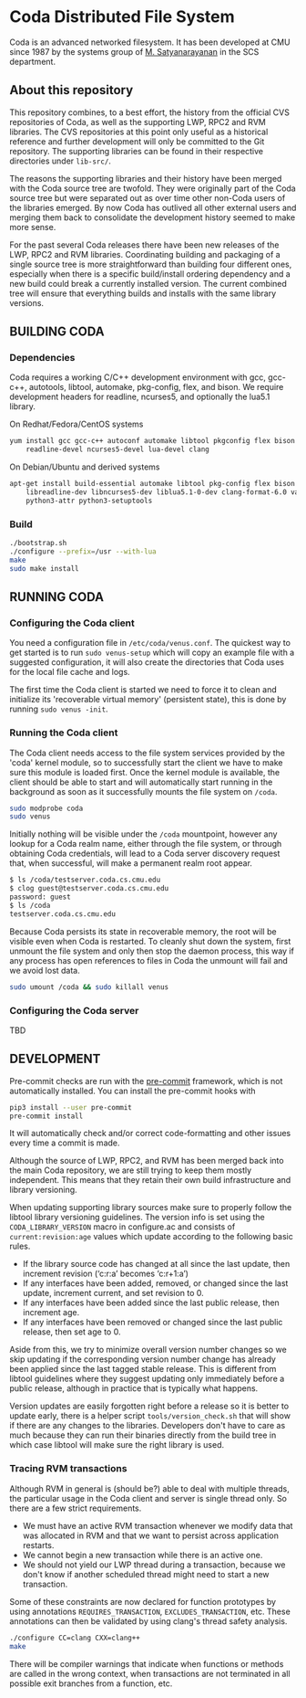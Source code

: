 # Coda Distributed File System

Coda is an advanced networked filesystem. It has been developed at CMU since
1987 by the systems group of [M. Satyanarayanan](http://www.cs.cmu.edu/~satya)
in the SCS department.

## About this repository

This repository combines, to a best effort, the history from the official CVS
repositories of Coda, as well as the supporting LWP, RPC2 and RVM libraries.
The CVS repositories at this point only useful as a historical reference and
further development will only be committed to the Git repository. The
supporting libraries can be found in their respective directories under
`lib-src/`.

The reasons the supporting libraries and their history have been merged with the
Coda source tree are twofold. They were originally part of the Coda source
tree but were separated out as over time other non-Coda users of the libraries
emerged. By now Coda has outlived all other external users and merging them
back to consolidate the development history seemed to make more sense.

For the past several Coda releases there have been new releases of the LWP,
RPC2 and RVM libraries. Coordinating building and packaging of a single source
tree is more straightforward than building four different ones, especially when
there is a specific build/install ordering dependency and a new build could
break a currently installed version. The current combined tree will ensure that
everything builds and installs with the same library versions.

## BUILDING CODA

### Dependencies

Coda requires a working C/C++ development environment with gcc, gcc-c++,
autotools, libtool, automake, pkg-config, flex, and bison. We require
development headers for readline, ncurses5, and optionally the lua5.1
library.

On Redhat/Fedora/CentOS systems

```sh
yum install gcc gcc-c++ autoconf automake libtool pkgconfig flex bison \
    readline-devel ncurses5-devel lua-devel clang
```

On Debian/Ubuntu and derived systems

```sh
apt-get install build-essential automake libtool pkg-config flex bison \
    libreadline-dev libncurses5-dev liblua5.1-0-dev clang-format-6.0 valgrind \
    python3-attr python3-setuptools
```

### Build

```sh
./bootstrap.sh
./configure --prefix=/usr --with-lua
make
sudo make install
```

## RUNNING CODA

### Configuring the Coda client

You need a configuration file in `/etc/coda/venus.conf`. The quickest way to
get started is to run `sudo venus-setup` which will copy an example file with a
suggested configuration, it will also create the directories that Coda uses for
the local file cache and logs.

The first time the Coda client is started we need to force it to clean and
initialize its 'recoverable virtual memory' (persistent state), this is done by
running `sudo venus -init`.

### Running the Coda client

The Coda client needs access to the file system services provided by the 'coda'
kernel module, so to successfully start the client we have to make sure this
module is loaded first. Once the kernel module is available, the client should
be able to start and will automatically start running in the background as soon
as it successfully mounts the file system on `/coda`.

```sh
sudo modprobe coda
sudo venus
```

Initially nothing will be visible under the `/coda` mountpoint, however any
lookup for a Coda realm name, either through the file system, or through
obtaining Coda credentials, will lead to a Coda server discovery request that,
when successful, will make a permanent realm root appear.

```sh
$ ls /coda/testserver.coda.cs.cmu.edu
$ clog guest@testserver.coda.cs.cmu.edu
password: guest
$ ls /coda
testserver.coda.cs.cmu.edu
```

Because Coda persists its state in recoverable memory, the root will be visible
even when Coda is restarted. To cleanly shut down the system, first unmount the
file system and only then stop the daemon process, this way if any process has
open references to files in Coda the unmount will fail and we avoid lost data.

```sh
sudo umount /coda && sudo killall venus
```

### Configuring the Coda server

TBD

## DEVELOPMENT

Pre-commit checks are run with the [pre-commit](pre-commit.com) framework,
which is not automatically installed. You can install the pre-commit hooks with

```sh
pip3 install --user pre-commit
pre-commit install
```

It will automatically check and/or correct code-formatting and other issues
every time a commit is made.

Although the source of LWP, RPC2, and RVM has been merged back into the main
Coda repository, we are still trying to keep them mostly independent. This
means that they retain their own build infrastructure and library versioning.

When updating supporting library sources make sure to properly follow the
libtool library versioning guidelines. The version info is set using the
`CODA_LIBRARY_VERSION` macro in configure.ac and consists of
`current:revision:age` values which update according to the following basic
rules.

- If the library source code has changed at all since the last update, then
  increment revision (‘c:r:a’ becomes ‘c:r+1:a’)
- If any interfaces have been added, removed, or changed since the last update,
  increment current, and set revision to 0.
- If any interfaces have been added since the last public release, then
  increment age.
- If any interfaces have been removed or changed since the last public release,
  then set age to 0.

Aside from this, we try to minimize overall version number changes so we skip
updating if the corresponding version number change has already been applied
since the last tagged stable release. This is different from libtool guidelines
where they suggest updating only immediately before a public release, although
in practice that is typically what happens.

Version updates are easily forgotten right before a release so it is better to
update early, there is a helper script `tools/version_check.sh` that will show
if there are any changes to the libraries. Developers don't have to care as
much because they can run their binaries directly from the build tree in which
case libtool will make sure the right library is used.

### Tracing RVM transactions

Although RVM in general is (should be?) able to deal with multiple threads, the
particular usage in the Coda client and server is single thread only. So there
are a few strict requirements.

- We must have an active RVM transaction whenever we modify data that was
  allocated in RVM and that we want to persist across application restarts.
- We cannot begin a new transaction while there is an active one.
- We should not yield our LWP thread during a transaction, because we don't
  know if another scheduled thread might need to start a new transaction.

Some of these constraints are now declared for function prototypes by using
annotations `REQUIRES_TRANSACTION`, `EXCLUDES_TRANSACTION`, etc.
These annotations can then be validated by using clang's thread safety
analysis.

```sh
./configure CC=clang CXX=clang++
make
```

There will be compiler warnings that indicate when functions or methods are
called in the wrong context, when transactions are not terminated in all
possible exit branches from a function, etc.
